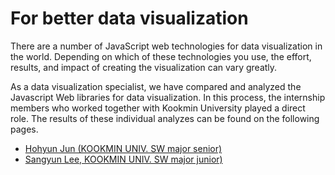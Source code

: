 # For better data visualization

There are a number of JavaScript web technologies for data visualization in the world. Depending on which of these technologies you use, the effort, results, and impact of creating the visualization can vary greatly.

As a data visualization specialist, we have compared and analyzed the Javascript Web libraries for data visualization. In this process, the internship members who worked together with Kookmin University played a direct role. The results of these individual analyzes can be found on the following pages.


* [Hohyun Jun (KOOKMIN UNIV. SW major senior)](./HohyunJun/DataVisualizationReport(Eng).md)
* [Sangyun Lee, KOOKMIN UNIV. SW major junior)](./SANGYUNLEE/README.md)

